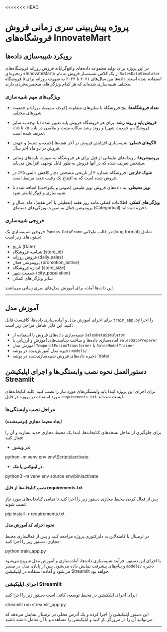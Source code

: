<<<<<<< HEAD
# پروژه پیش‌بینی سری زمانی فروش فروشگاه‌های InnovateMart

## رویکرد شبیه‌سازی داده‌ها

در این پروژه برای تولید مجموعه داده‌های واقع‌گرایانه فروش روزانه فروشگاه‌های زنجیره‌ای «InnovateMart» از یک کلاس شبیه‌ساز فروش به نام `SalesDataSimulator` استفاده شده است. داده‌ها بین سال‌های ۲۰۲۱ تا ۲۰۲۴ به صورت روزانه برای ۵ فروشگاه مختلف شبیه‌سازی شده‌اند که هر کدام ویژگی‌های منحصربه‌فردی دارند.

### ویژگی‌های مهم شبیه‌سازی

- **تعداد فروشگاه‌ها**: پنج فروشگاه با سایزهای متفاوت (`کوچک`، `متوسط`، `بزرگ`) و جمعیت شهرهای مختلف.

- **فروش پایه و روند رشد**: برای هر فروشگاه فروش پایه تعیین شده (با توجه به سایز فروشگاه و جمعیت شهر) و روند رشد سالانه مثبت و ملایمی در بازه ۵٪ تا ۱۵٪ تعریف شده است.

- **الگوهای فصلی**: شبیه‌سازی افزایش فروش در آخر هفته‌ها (جمعه و شنبه) و جهش فروش در دو ماه آخر سال.

- **پروموشن‌ها**: رویدادهای تبلیغاتی از قبل برای هر فروشگاه به صورت بازه‌های زمانی مشخص تعریف شده که در آنها فروش به طور قابل توجهی افزایش می‌یابد.

- **شوک خارجی**: فروشگاه شماره ۳ از تاریخی مشخص دچار کاهش دائمی ۳۵٪ در فروش شده است که به افتتاح یک رقیب جدید مرتبط است.

- **نویز محیطی**: به داده‌های فروش نویز طبیعی (صوتی و یکنواخت) اضافه شده تا شبیه‌سازی واقع‌گرایانه‌تر شود.

- **ویژگی‌های کمکی**: اطلاعات کمکی مانند روز هفته (تعطیلی یا آخر هفته)، ماه، سال و پروموشن فعال به صورت ویژگی‌های دسته‌ای (Categorical) ذخیره شده‌اند.

### خروجی شبیه‌سازی

خروجی شبیه‌سازی یک `Pandas DataFrame` در قالب طولانی (long format) شامل ستون‌های زیر است:

- تاریخ (Date)
- شناسه فروشگاه (store_id)
- فروش روزانه (daily_sales)
- پروموشن فعال (promotion_active)
- اندازه فروشگاه (store_size)
- جمعیت شهر (city_population)
- سایر ویژگی‌های کمکی

این داده‌ها آماده برای آموزش مدل‌های سری زمانی می‌باشند.

---

## آموزش مدل  

برای اجرای آموزش مدل و آماده‌سازی داده‌ها، کافیست فایل `train_app.py` را اجرا کنید. این فایل شامل مراحل زیر است:

- شبیه‌سازی داده‌های فروش با استفاده از `SalesDataSimulator`
- آماده‌سازی داده‌ها و ساخت دیتاست‌های آموزش و ارزیابی با `SalesDataPreparer`
- آموزش مدل `TemporalFusionTransformer` با `SalesModelTrainer`
- ذخیره مدل آموزش‌دیده در پوشه `models/`
- ذخیره داده‌های فروش شبیه‌سازی‌شده در پوشه 'data/' 


## دستورالعمل نحوه نصب وابستگی‌ها و اجرای اپلیکیشن Streamlit

برای اجرای این پروژه ابتدا باید وابستگی‌های مورد نیاز را نصب کنید. کلیه کتابخانه‌های مورد استفاده در پروژه در فایل `requirements.txt` لیست شده‌اند.

### مراحل نصب وابستگی‌ها

#### ایجاد محیط مجازی (توصیه‌شده)

برای جلوگیری از تداخل نسخه‌های کتابخانه‌ها، ابتدا یک محیط مجازی جدید بسازید و آن را فعال کنید:

- **در ویندوز:**

python -m venv env
env\Scripts\activate


- **در لینوکس یا مک:**

python3 -m venv env
source env/bin/activate


#### نصب کتابخانه‌ها از فایل requirements.txt

پس از فعال کردن محیط مجازی دستور زیر را اجرا کنید تا تمامی کتابخانه‌های مورد نیاز نصب شوند:

pip install -r requirements.txt


#### نحوه اجرای کد آموزش مدل

در ترمینال یا کامندلاین به دایرکتوری پروژه مراجعه کنید و پس از فعالسازی محیط مجازی، دستور زیر را اجرا کنید:


python train_app.py


با اجرای این دستور، فرآیند شبیه‌سازی داده‌ها، آماده‌سازی و آموزش مدل شروع می‌شود و پیام‌های پیشرفت نمایش داده می‌شود. پس از پایان، مدل در مسیر `models/` ذخیره می‌شود و آماده استفاده در اپلیکیشن Streamlit خواهد بود.



### اجرای اپلیکیشن Streamlit

برای اجرای اپلیکیشن در محیط توسعه، کافی است دستور زیر را اجرا کنید:

streamlit run streamlit_app.py


این دستور اپلیکیشن را اجرا کرده و یک آدرس محلی در ترمینال نمایش می‌دهد که می‌توانید آن را در مرورگر باز کنید و اپلیکیشن را مشاهده و با آن تعامل داشته باشید.

---